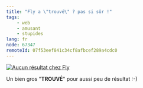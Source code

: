 ```yaml
---
title: "Fly a \"trouvé\" ? pas si sûr !"
tags:
    - web
    - amusant
    - stupides
lang: fr
node: 67347
remoteId: 07f53eef841c34cf8afbcef289a4cdc0
---
```

<a href="/images/aucun-resultat-chez-fly.png">![Aucun résultat chez Fly](/images/660x/aucun-resultat-chez-fly.png)
</a>

Un bien gros &quot;**TROUVÉ**&quot; pour aussi peu de résultat :-)

